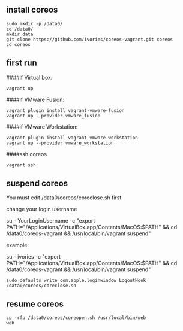 ## install coreos

```
sudo mkdir -p /data0/
cd /data0/
mkdir data
git clone https://github.com/ivories/coreos-vagrant.git coreos
cd coreos
```
## first run
####if Virtual box:
```
vagrant up
```

####if VMware Fusion:
```
vagrant plugin install vagrant-vmware-fusion
vagrant up --provider vmware_fusion
```

####if VMware Workstation:
```
vagrant plugin install vagrant-vmware-workstation
vagrant up --provider vmware_workstation
```

####ssh coreos
```
vagrant ssh
```

## suspend coreos

You must edit /data0/coreos/coreclose.sh first

change your login username

su - YourLoginUsername -c "export PATH=\"/Applications/VirtualBox.app/Contents/MacOS:$PATH\" && cd /data0/coreos-vagrant && /usr/local/bin/vagrant suspend"

example:

su - ivories -c "export PATH=\"/Applications/VirtualBox.app/Contents/MacOS:$PATH\" && cd /data0/coreos-vagrant && /usr/local/bin/vagrant suspend"

```
sudo defaults write com.apple.loginwindow LogoutHook /data0/coreos/coreclose.sh

```

## resume coreos

```
cp -rfp /data0/coreos/coreopen.sh /usr/local/bin/web
web
```